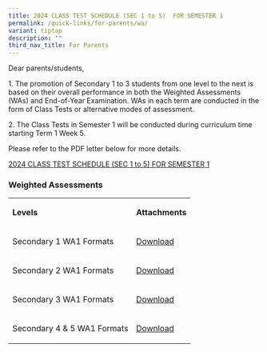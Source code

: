 ```yaml
---
title: 2024 CLASS TEST SCHEDULE (SEC 1 to 5)  FOR SEMESTER 1
permalink: /quick-links/for-parents/wa/
variant: tiptap
description: ""
third_nav_title: For Parents
---
```

<p>Dear parents/students,</p>
<p>1. The promotion of Secondary 1 to 3 students from one level to the next
is based on their overall performance in both the Weighted Assessments
(WAs) and End-of-Year Examination. WAs in each term are conducted in the
form of Class Tests or alternative modes of assessment.</p>
<p>2. The Class Tests in Semester 1 will be conducted during curriculum time
starting Term 1 Week 5.</p>
<p>Please refer to the PDF letter below for more details.</p>
<p></p>
<p><a href="/files/Parents/2024_CLASS_TEST_SCHEDULE__SEC_1_to_5__FOR_SEMESTER_1.pdf" rel="noopener noreferrer nofollow" target="_blank">2024 CLASS TEST SCHEDULE (SEC 1 to 5) FOR SEMESTER 1</a>
</p>
<p></p>
<h3>Weighted Assessments</h3>
<table>
<tbody>
<tr>
<td rowspan="1" colspan="1">
<p><strong>Levels</strong>
</p>
</td>
<td rowspan="1" colspan="1">
<p><strong>Attachments</strong>
</p>
</td>
</tr>
<tr>
<td rowspan="1" colspan="1">
<p>Secondary 1 WA1 Formats</p>
</td>
<td rowspan="1" colspan="1">
<p><a href="/files/Parents/2024_Secondary_1_WA1_Format.pdf" rel="noopener noreferrer nofollow" target="_blank">Download</a>
</p>
</td>
</tr>
<tr>
<td rowspan="1" colspan="1">
<p>Secondary 2 WA1 Formats</p>
</td>
<td rowspan="1" colspan="1">
<p><a href="/files/2024_Secondary_2_WA1_Format.pdf" rel="noopener noreferrer nofollow" target="_blank">Download</a>
</p>
</td>
</tr>
<tr>
<td rowspan="1" colspan="1">
<p>Secondary 3 WA1 Formats</p>
</td>
<td rowspan="1" colspan="1">
<p><a href="/files/2024_Secondary_3_WA1_Format.pdf" rel="noopener noreferrer nofollow" target="_blank">Download</a>
</p>
</td>
</tr>
<tr>
<td rowspan="1" colspan="1">
<p>Secondary 4 &amp; 5 WA1 Formats</p>
</td>
<td rowspan="1" colspan="1">
<p><a href="/files/2024_Secondary_4_5_WA1_Format.pdf" rel="noopener noreferrer nofollow" target="_blank">Download</a>
</p>
</td>
</tr>
</tbody>
</table>
<p></p>
<p></p>
<p></p>